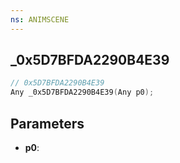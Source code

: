 ```yaml
---
ns: ANIMSCENE
---
```

## _0x5D7BFDA2290B4E39

```c
// 0x5D7BFDA2290B4E39
Any _0x5D7BFDA2290B4E39(Any p0);
```

## Parameters
* **p0**:
